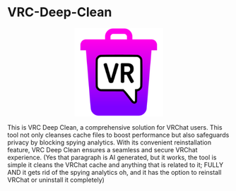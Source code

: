 # VRC-Deep-Clean
<p align="center">
  <img src="https://github.com/scrim-dev/VRC-Deep-Clean/blob/master/VRC-Deep-Clean/VRCDeepCleanLogo.png" alt="logo" width="200">
</p>
This is VRC Deep Clean, a comprehensive solution for VRChat users. This tool not only cleanses cache files to boost performance but also safeguards privacy by blocking spying analytics. With its convenient reinstallation feature, VRC Deep Clean ensures a seamless and secure VRChat experience.
(Yes that paragraph is AI generated, but it works, the tool is simple it cleans the VRChat cache and anything that is related to it; FULLY AND it gets rid of the spying analytics oh, and it has the option to reinstall VRChat or uninstall it completely)
